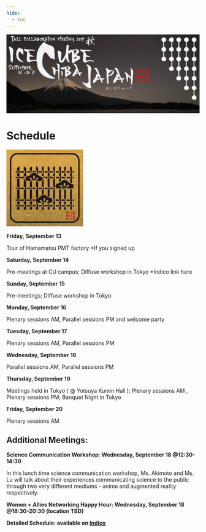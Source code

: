 ```yaml
---
hide:
  - toc
---
```


![2019 Fall Collaboration Meeting](titleNoren2C_new.jpg)



# Schedule

<img src="schedule.jpg" width="200px">

**Friday, September 13**

Tour of Hamamatsu PMT factory *If you signed up

**Saturday, September 14**

Pre-meetings at CU campus; Diffuse workshop in Tokyo *Indico link here

**Sunday, September 15**

Pre-meetings; Diffuse workshop in Tokyo 

**Monday, September 16**

Plenary sessions AM, Parallel sessions PM and welcome party

**Tuesday, September 17**

Plenary sessions AM, Parallel sessions PM

**Wednesday, September 18**

Parallel sessions AM, Parallel sessions PM

**Thursday, September 19**

Meetings held in Tokyo ( @ Yotsuya Kumin Hall ); Plenary sessions AM , Plenary sessions PM; Banquet Night in Tokyo

**Friday, September 20**

Plenary sessions AM

## Additional Meetings:

**Science Communication Workshop: Wednesday, September 18 @12:30-14:30**

In this lunch time science communication workshop, Ms. Akimoto and Ms. Lu will talk about their experiences communicating science to the public through two very different mediums - anime and augmented reality respectively.

**Women + Allies Networking Happy Hour: Wednesday, September 18 @18:30-20:30 (location TBD)**

**Detailed Schedule: available on [Indico](https://events.icecube.wisc.edu/event/112/timetable/#20190913)**

